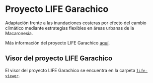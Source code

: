 # Proyecto LIFE Garachico

Adaptación frente a las inundaciones costeras por efecto del cambio climático mediante estrategias flexibles en áreas urbanas de la Macaronesia.

Más información del proyecto LIFE Garachico [aquí](https://lifegarachico.eu/).

## Visor del proyecto LIFE Garachico

El visor del proyecto LIFE Garachico se encuentra en la carpeta [`life-viewer`](./life-viewer).
